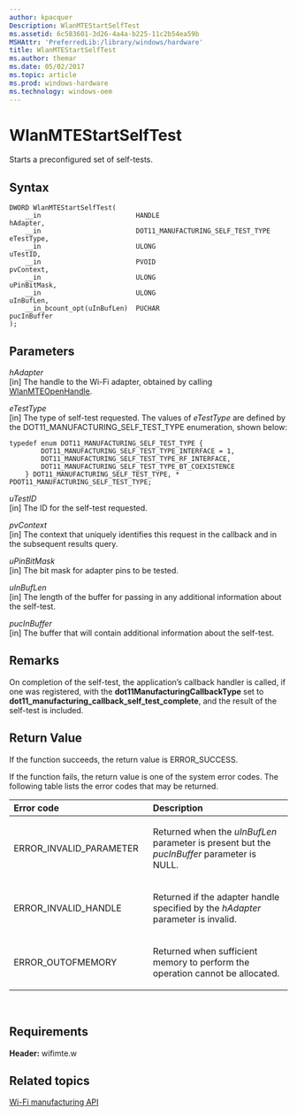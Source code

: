 ```yaml
---
author: kpacquer
Description: WlanMTEStartSelfTest
ms.assetid: 6c583601-3d26-4a4a-b225-11c2b54ea59b
MSHAttr: 'PreferredLib:/library/windows/hardware'
title: WlanMTEStartSelfTest
ms.author: themar
ms.date: 05/02/2017
ms.topic: article
ms.prod: windows-hardware
ms.technology: windows-oem
---
```


# WlanMTEStartSelfTest


Starts a preconfigured set of self-tests.

## <span id="Syntax"></span><span id="syntax"></span><span id="SYNTAX"></span>Syntax


``` syntax
DWORD WlanMTEStartSelfTest(
    __in                        HANDLE                              hAdapter,
    __in                        DOT11_MANUFACTURING_SELF_TEST_TYPE  eTestType,
    __in                        ULONG                               uTestID,
    __in                        PVOID                               pvContext,
    __in                        ULONG                               uPinBitMask,
    __in                        ULONG                               uInBufLen,
    __in_bcount_opt(uInBufLen)  PUCHAR                              pucInBuffer
);
```

## <span id="Parameters"></span><span id="parameters"></span><span id="PARAMETERS"></span>Parameters


<span id="hAdapter"></span><span id="hadapter"></span><span id="HADAPTER"></span>*hAdapter*  
\[in\] The handle to the Wi-Fi adapter, obtained by calling [WlanMTEOpenHandle](wlanmteopenhandle.md).

<span id="eTestType"></span><span id="etesttype"></span><span id="ETESTTYPE"></span>*eTestType*  
\[in\] The type of self-test requested. The values of *eTestType* are defined by the DOT11\_MANUFACTURING\_SELF\_TEST\_TYPE enumeration, shown below:

``` syntax
typedef enum DOT11_MANUFACTURING_SELF_TEST_TYPE {
        DOT11_MANUFACTURING_SELF_TEST_TYPE_INTERFACE = 1,
        DOT11_MANUFACTURING_SELF_TEST_TYPE_RF_INTERFACE,
        DOT11_MANUFACTURING_SELF_TEST_TYPE_BT_COEXISTENCE
    } DOT11_MANUFACTURING_SELF_TEST_TYPE, * PDOT11_MANUFACTURING_SELF_TEST_TYPE;
```

<span id="uTestID"></span><span id="utestid"></span><span id="UTESTID"></span>*uTestID*  
\[in\] The ID for the self-test requested.

<span id="pvContext"></span><span id="pvcontext"></span><span id="PVCONTEXT"></span>*pvContext*  
\[in\] The context that uniquely identifies this request in the callback and in the subsequent results query.

<span id="uPinBitMask"></span><span id="upinbitmask"></span><span id="UPINBITMASK"></span>*uPinBitMask*  
\[in\] The bit mask for adapter pins to be tested.

<span id="uInBufLen"></span><span id="uinbuflen"></span><span id="UINBUFLEN"></span>*uInBufLen*  
\[in\] The length of the buffer for passing in any additional information about the self-test.

<span id="pucInBuffer"></span><span id="pucinbuffer"></span><span id="PUCINBUFFER"></span>*pucInBuffer*  
\[in\] The buffer that will contain additional information about the self-test.

## <span id="Remarks"></span><span id="remarks"></span><span id="REMARKS"></span>Remarks


On completion of the self-test, the application’s callback handler is called, if one was registered, with the **dot11ManufacturingCallbackType** set to **dot11\_manufacturing\_callback\_self\_test\_complete**, and the result of the self-test is included.

## <span id="Return_Value"></span><span id="return_value"></span><span id="RETURN_VALUE"></span>Return Value


If the function succeeds, the return value is ERROR\_SUCCESS.

If the function fails, the return value is one of the system error codes. The following table lists the error codes that may be returned.

<table>
<colgroup>
<col width="50%" />
<col width="50%" />
</colgroup>
<thead>
<tr class="header">
<th align="left">Error code</th>
<th align="left">Description</th>
</tr>
</thead>
<tbody>
<tr class="odd">
<td align="left"><p>ERROR_INVALID_PARAMETER</p></td>
<td align="left"><p>Returned when the <em>uInBufLen</em> parameter is present but the <em>pucInBuffer</em> parameter is NULL.</p></td>
</tr>
<tr class="even">
<td align="left"><p>ERROR_INVALID_HANDLE</p></td>
<td align="left"><p>Returned if the adapter handle specified by the <em>hAdapter</em> parameter is invalid.</p></td>
</tr>
<tr class="odd">
<td align="left"><p>ERROR_OUTOFMEMORY</p></td>
<td align="left"><p>Returned when sufficient memory to perform the operation cannot be allocated.</p></td>
</tr>
</tbody>
</table>

 

## <span id="Requirements"></span><span id="requirements"></span><span id="REQUIREMENTS"></span>Requirements


**Header:** wifimte.w

## <span id="related_topics"></span>Related topics


[Wi-Fi manufacturing API](wi-fi-manufacturing-api.md)

 

 






